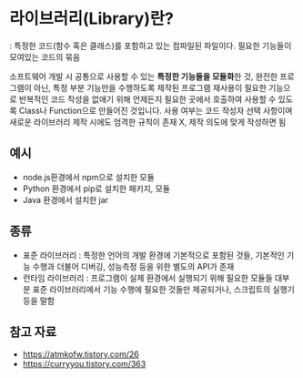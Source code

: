 # 라이브러리(Library)란?

: 특정한 코드(함수 혹은 클래스)를 포함하고 있는 컴파일된 파일이다.
  필요한 기능들이 모여있는 코드의 묶음

소프트웨어 개발 시 공통으로 사용할 수 있는 **특정한 기능들을 모듈화**한 것, 완전한 프로그램이 아닌, 특정 부분 기능만을 수행하도록 제작된 프로그램
재사용이 필요한 기능으로 반복적인 코드 작성을 없애기 위해 언제든지 필요한 곳에서 호출하여 사용할 수 있도록 Class나 Function으로 만들어진 것입니다.
사용 여부는 코드 작성자 선택 사항이며 새로운 라이브러리 제작 시에도 엄격한 규칙이 존재 X, 제작 의도에 맞게 작성하면 됨 

## 예시

* node.js환경에서 npm으로 설치한 모듈
* Python 환경에서 pip로 설치한 패키지, 모듈
* Java 환경에서 설치한 jar

## 종류

* 표준 라이브러리 : 특정한 언어의 개발 환경에 기본적으로 포함된 것들, 기본적인 기능 수행과 더불어 디버깅, 성능측정 등을 위한 별도의 API가 존재
* 런타임 라이브러리 : 프로그램이 실제 환경에서 실행되기 위해 필요한 모듈들 대부분 표준 라이브러리에서 기능 수행에 필요한 것들만 제공되거나, 스크립트의 실행기 등을 말함



## 참고 자료

* https://atmkofw.tistory.com/26
* https://curryyou.tistory.com/363
